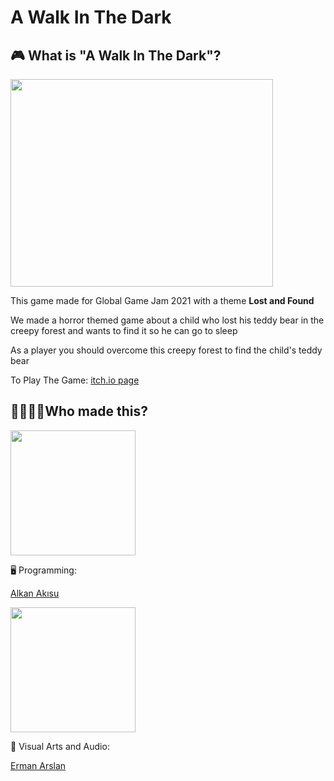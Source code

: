 # A Walk In The Dark

## 🎮 What is "A Walk In The Dark"?
<img src="https://img.itch.zone/aW1nLzUxMDAzMDcucG5n/315x250%23c/jE3QJV.png" width="420" height="332"/>
<p>This game made for Global Game Jam 2021 with a theme <b>Lost and Found </b </p>
<p>We made a horror themed game about a child who lost his teddy bear in the creepy forest and wants to find it so he can go to sleep</p>
<p>As a player you should overcome this creepy forest to find the child's teddy bear</p>
<p>To Play The Game: <a href="https://alkanakisu.itch.io/a-walk-in-the-dark">itch.io page</a></p> 

## 👨‍💻👨‍🎨Who made this?
<!-- Alkan -->
<a href="https://github.com/AlkanAkisu" >
<img src="https://avatars2.githubusercontent.com/u/31224121?s=460&u=e459b39f58b58b0c8ba1d10487724c5f9589f118&v=4" width="200" height="200"/>
<a>
<p>🖥 Programming: </p>
<a href="https://github.com/AlkanAkisu"><p>Alkan Akısu </p><a>

<!-- Erman -->
<a href="https://github.com/JellyCube3D">
<img src="https://instagram.fadb5-1.fna.fbcdn.net/v/t51.2885-15/sh0.08/e35/s640x640/123022322_1027698741093011_2440305127498312700_n.jpg?_nc_ht=instagram.fadb5-1.fna.fbcdn.net&_nc_cat=111&_nc_ohc=aZblr_Or0aMAX_QJPDY&tp=1&oh=40d9258cf1b34e5c7ac9a272dc7c6358&oe=605ACB41"width="200" height="200"/>
<a>
<p>🎨 Visual Arts and Audio: </p>
<a href="https://github.com/JellyCube3D"><p>Erman Arslan </p><a>
